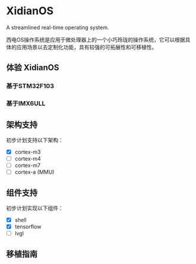 # XidianOS
A streamlined real-time operating system.

西电OS操作系统是应用于微处理器上的一个小巧玲珑的操作系统，它可以根据具体的应用场景以去定制化功能，具有较强的可拓展性和可移植性。

## 体验 XidianOS
### 基于STM32F103

### 基于IMX6ULL

## 架构支持
初步计划支持以下架构：
- [x] cortex-m3 
- [ ] cortex-m4
- [ ] cortex-m7
- [ ] cortex-a (MMU)
## 组件支持
初步计划实现以下组件：
- [x] shell
- [x] tensorflow
- [ ] lvgl

## 移植指南
